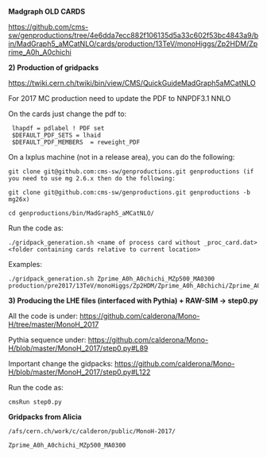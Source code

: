 **Madgraph OLD CARDS**


https://github.com/cms-sw/genproductions/tree/4e6dda7ecc882f106135d5a33c602f53bc4843a9/bin/MadGraph5_aMCatNLO/cards/production/13TeV/monoHiggs/Zp2HDM/Zprime_A0h_A0chichi

**2) Production of gridpacks** 

https://twiki.cern.ch/twiki/bin/view/CMS/QuickGuideMadGraph5aMCatNLO

 For 2017 MC production need to update the PDF to NNPDF3.1 NNLO 

On the cards just change the pdf to:

     lhapdf = pdlabel ! PDF set
     $DEFAULT_PDF_SETS = lhaid
     $DEFAULT_PDF_MEMBERS  = reweight_PDF

On a lxplus machine (not in a release area), you can do the following: 
 
    git clone git@github.com:cms-sw/genproductions.git genproductions (if you need to use mg 2.6.x then do the following:

    git clone git@github.com:cms-sw/genproductions.git genproductions -b mg26x)
    
    cd genproductions/bin/MadGraph5_aMCatNLO/

Run the code as: 

    ./gridpack_generation.sh <name of process card without _proc_card.dat> <folder containing cards relative to current location>

Examples: 
    
    ./gridpack_generation.sh Zprime_A0h_A0chichi_MZp500_MA0300 production/pre2017/13TeV/monoHiggs/Zp2HDM/Zprime_A0h_A0chichi/Zprime_A0h_A0chichi_MZp500_MA0500


**3) Producing the LHE files (interfaced with Pythia) +  RAW-SIM  → step0.py** 

All the code is under: 
https://github.com/calderona/Mono-H/tree/master/MonoH_2017


Pythia sequence under: 
https://github.com/calderona/Mono-H/blob/master/MonoH_2017/step0.py#L89

Important change the gidpacks: 
https://github.com/calderona/Mono-H/blob/master/MonoH_2017/step0.py#L122


Run the code as: 
      
    cmsRun step0.py 


**Gridpacks from Alicia** 

    /afs/cern.ch/work/c/calderon/public/MonoH-2017/

    Zprime_A0h_A0chichi_MZp500_MA0300
